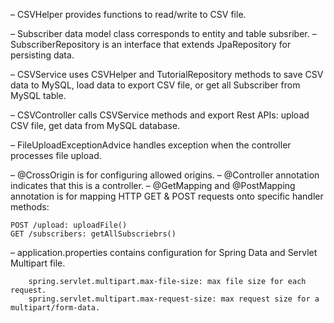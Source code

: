 – CSVHelper provides functions to read/write to CSV file.

– Subscriber data model class corresponds to entity and table subsriber.
– SubscriberRepository is an interface that extends JpaRepository for persisting data.

– CSVService uses CSVHelper and TutorialRepository methods to save CSV data to MySQL, load data to export CSV file, or get all Subscriber from MySQL table.

– CSVController calls CSVService methods and export Rest APIs: upload CSV file, get data from MySQL database.

– FileUploadExceptionAdvice handles exception when the controller processes file upload.

– @CrossOrigin is for configuring allowed origins.
– @Controller annotation indicates that this is a controller.
– @GetMapping and @PostMapping annotation is for mapping HTTP GET & POST requests onto specific handler methods:

    POST /upload: uploadFile()
    GET /subscribers: getAllSubscriebrs()

– application.properties contains configuration for Spring Data and Servlet Multipart file.

        spring.servlet.multipart.max-file-size: max file size for each request.
        spring.servlet.multipart.max-request-size: max request size for a multipart/form-data.


